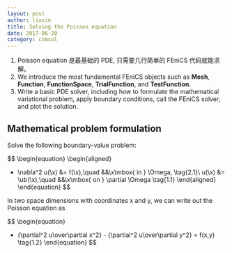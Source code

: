 ```yaml
---
layout: post
author: liuxin
title: Solving the Poisson equation
date: 2017-06-20
category: comsol
---
```



1. Poisson equation 是最基础的 PDE, 只需要几行简单的 FEniCS 代码就能求解。
2. We introduce the most fundamental FEniCS objects such as **Mesh**, **Function**, **FunctionSpace**, **TrialFunction**, and **TestFunction**.
3. Write a basic PDE solver, including how to formulate the mathematical variational problem, apply boundary conditions, call the FEniCS solver, and plot the solution.


## Mathematical problem formulation
Solve the following boundary-value problem:

$$
\begin{equation}
\begin{aligned}
- \nabla^2 u(\x) &= f(\x),\quad &&\x\mbox{ in } \Omega,
\tag{2.1}\\ 
u(\x) &= \ub(\x),\quad &&\x\mbox{ on } \partial \Omega
\tag{1.1}
\end{aligned}
\end{equation}
$$


In two space dimensions with coordinates x and y, we can write out the Poisson equation as


$$
\begin{equation}
- {\partial^2 u\over\partial x^2} -
{\partial^2 u\over\partial y^2} = f(x,y)
\tag{1.2}
\end{equation}
$$